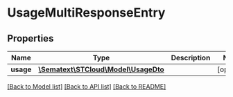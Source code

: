 # UsageMultiResponseEntry

## Properties
Name | Type | Description | Notes
------------ | ------------- | ------------- | -------------
**usage** | [**\Sematext\STCloud\Model\UsageDto**](UsageDto.md) |  | [optional] 

[[Back to Model list]](../../README.md#documentation-for-models) [[Back to API list]](../../README.md#documentation-for-api-endpoints) [[Back to README]](../../README.md)

